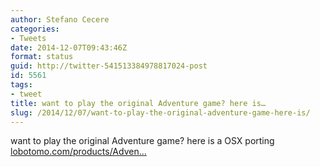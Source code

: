 ```yaml
---
author: Stefano Cecere
categories:
- Tweets
date: 2014-12-07T09:43:46Z
format: status
guid: http://twitter-541513384978817024-post
id: 5561
tags:
- tweet
title: want to play the original Adventure game? here is…
slug: /2014/12/07/want-to-play-the-original-adventure-game-here-is/
---
```


want to play the original Adventure game? here is a OSX porting [lobotomo.com/products/Adven…](http://www.lobotomo.com/products/Adventure/index.html)
